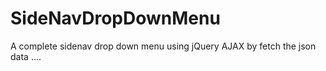 # SideNavDropDownMenu
A complete sidenav drop down menu using jQuery AJAX by fetch the json data ....
